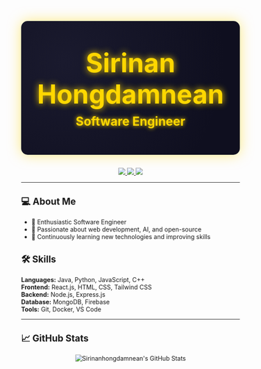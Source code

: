 <div style="
    background: radial-gradient(circle at 20% 30%, #1a1a2e, #0f0f1f 80%);
    background-size: cover;
    border-radius: 15px;
    padding: 60px 20px;
    text-align: center;
    color: #FFD700;
    box-shadow: 0 0 30px rgba(255, 215, 0, 0.5);
    margin-bottom: 30px;
">
  <h1 style="font-size: 60px; font-weight: bold; margin: 0; text-shadow: 0 0 15px #FFD700;">
    Sirinan Hongdamnean
  </h1>
  <h3 style="font-size: 28px; margin: 10px 0 0 0; text-shadow: 0 0 10px #FFD700;">
    Software Engineer
  </h3>
</div>

<p align="center" style="margin-top: 20px;">
  <a href="https://github.com/sirinan-hongdamnean">
    <img src="https://img.shields.io/badge/GitHub-181717?style=for-the-badge&logo=github&logoColor=white" />
  </a>
  <a href="https://www.linkedin.com/in/sirinan-hongdamnean/">
    <img src="https://img.shields.io/badge/LinkedIn-0A66C2?style=for-the-badge&logo=linkedin&logoColor=white" />
  </a>
  <a href="mailto:sirinan.hongdamnean@example.com">
    <img src="https://img.shields.io/badge/Email-D14836?style=for-the-badge&logo=gmail&logoColor=white" />
  </a>
</p>

---

## 💻 About Me
- 🔹 Enthusiastic Software Engineer  
- 🔹 Passionate about web development, AI, and open-source  
- 🔹 Continuously learning new technologies and improving skills  

## 🛠️ Skills
**Languages:** Java, Python, JavaScript, C++  
**Frontend:** React.js, HTML, CSS, Tailwind CSS  
**Backend:** Node.js, Express.js  
**Database:** MongoDB, Firebase  
**Tools:** Git, Docker, VS Code  

---

## 📈 GitHub Stats
<p align="center">
  <img src="https://github-readme-stats.vercel.app/api?username=sirinan-hongdamnean&show_icons=true&theme=tokyonight" alt="Sirinanhongdamnean's GitHub Stats" />
</p>
